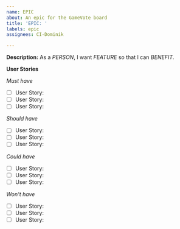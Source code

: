 ```yaml
---
name: EPIC
about: An epic for the GameVote board
title: 'EPIC: '
labels: epic
assignees: CI-Dominik

---
```


**Description:**
As a *PERSON*, I want *FEATURE* so that I can *BENEFIT*.

**User Stories**

*Must have*
- [ ] User Story: 
- [ ] User Story: 
- [ ] User Story:

*Should have*
- [ ] User Story: 
- [ ] User Story: 
- [ ] User Story:

*Could have*
- [ ] User Story: 
- [ ] User Story: 
- [ ] User Story:

*Won't have*
- [ ] User Story: 
- [ ] User Story: 
- [ ] User Story:
